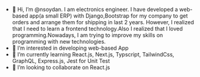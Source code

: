 - 👋 Hi, I’m @nsoydan. I am electronics engineer. I have developed a web-based app(a small ERP) with Django,Bootstrap for my company to get orders and arrange them for shipping in last 2 years. However, I realized that I need to learn a frontend technology.Also I realized that I loved programming.Nowadays, I am trying to improve my skills on programming with new technologies.    
- 👀 I’m interested in developing web-based App
- 🌱 I’m currently learning React.js, Next.js, Typscript, TailwindCss, GraphQL, Express.js, Jest for Unit Test 
- 💞️ I’m looking to collaborate on React.js 


<!---
nsoydan/nsoydan is a ✨ special ✨ repository because its `README.md` (this file) appears on your GitHub profile.
You can click the Preview link to take a look at your changes.
--->
